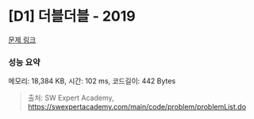 # [D1] 더블더블 - 2019 

[문제 링크](https://swexpertacademy.com/main/code/problem/problemDetail.do?contestProbId=AV5QDEX6AqwDFAUq) 

### 성능 요약

메모리: 18,384 KB, 시간: 102 ms, 코드길이: 442 Bytes



> 출처: SW Expert Academy, https://swexpertacademy.com/main/code/problem/problemList.do